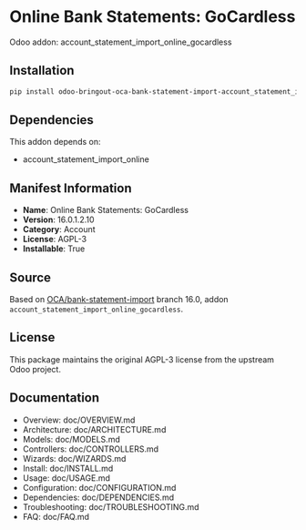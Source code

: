 # Online Bank Statements: GoCardless

Odoo addon: account_statement_import_online_gocardless

## Installation

```bash
pip install odoo-bringout-oca-bank-statement-import-account_statement_import_online_gocardless
```

## Dependencies

This addon depends on:
- account_statement_import_online

## Manifest Information

- **Name**: Online Bank Statements: GoCardless
- **Version**: 16.0.1.2.10
- **Category**: Account
- **License**: AGPL-3
- **Installable**: True

## Source

Based on [OCA/bank-statement-import](https://github.com/OCA/bank-statement-import) branch 16.0, addon `account_statement_import_online_gocardless`.

## License

This package maintains the original AGPL-3 license from the upstream Odoo project.

## Documentation

- Overview: doc/OVERVIEW.md
- Architecture: doc/ARCHITECTURE.md
- Models: doc/MODELS.md
- Controllers: doc/CONTROLLERS.md
- Wizards: doc/WIZARDS.md
- Install: doc/INSTALL.md
- Usage: doc/USAGE.md
- Configuration: doc/CONFIGURATION.md
- Dependencies: doc/DEPENDENCIES.md
- Troubleshooting: doc/TROUBLESHOOTING.md
- FAQ: doc/FAQ.md
